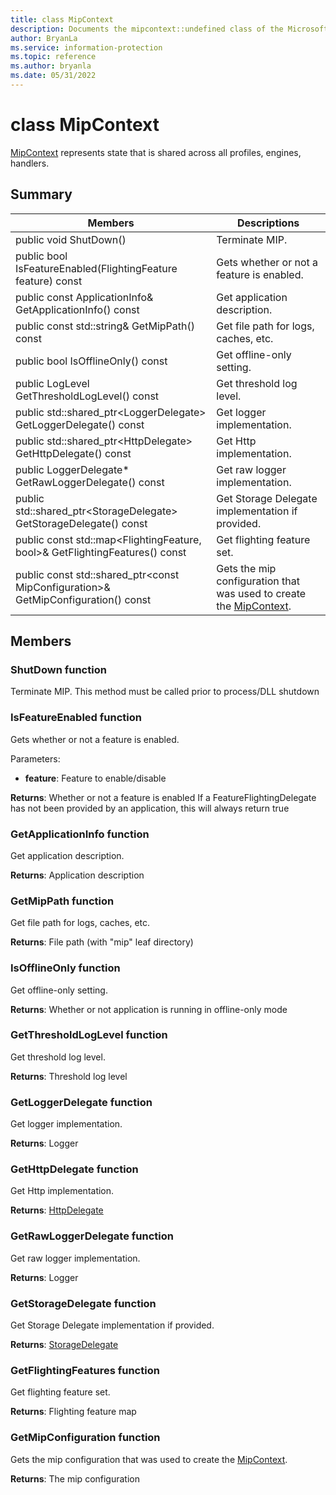 ```yaml
---
title: class MipContext 
description: Documents the mipcontext::undefined class of the Microsoft Information Protection (MIP) SDK.
author: BryanLa
ms.service: information-protection
ms.topic: reference
ms.author: bryanla
ms.date: 05/31/2022
---
```


# class MipContext 
[MipContext](undefined) represents state that is shared across all profiles, engines, handlers.
  
## Summary
 Members                        | Descriptions                                
--------------------------------|---------------------------------------------
public void ShutDown()  |  Terminate MIP.
public bool IsFeatureEnabled(FlightingFeature feature) const  |  Gets whether or not a feature is enabled.
public const ApplicationInfo& GetApplicationInfo() const  |  Get application description.
public const std::string& GetMipPath() const  |  Get file path for logs, caches, etc.
public bool IsOfflineOnly() const  |  Get offline-only setting.
public LogLevel GetThresholdLogLevel() const  |  Get threshold log level.
public std::shared_ptr\<LoggerDelegate\> GetLoggerDelegate() const  |  Get logger implementation.
public std::shared_ptr\<HttpDelegate\> GetHttpDelegate() const  |  Get Http implementation.
public LoggerDelegate* GetRawLoggerDelegate() const  |  Get raw logger implementation.
public std::shared_ptr\<StorageDelegate\> GetStorageDelegate() const  |  Get Storage Delegate implementation if provided.
public const std::map\<FlightingFeature, bool\>& GetFlightingFeatures() const  |  Get flighting feature set.
public const std::shared_ptr\<const MipConfiguration\>& GetMipConfiguration() const  |  Gets the mip configuration that was used to create the [MipContext](undefined).
  
## Members
  
### ShutDown function
Terminate MIP.
This method must be called prior to process/DLL shutdown
  
### IsFeatureEnabled function
Gets whether or not a feature is enabled.

Parameters:  
* **feature**: Feature to enable/disable



  
**Returns**: Whether or not a feature is enabled
If a FeatureFlightingDelegate has not been provided by an application, this will always return true
  
### GetApplicationInfo function
Get application description.

  
**Returns**: Application description
  
### GetMipPath function
Get file path for logs, caches, etc.

  
**Returns**: File path (with "mip" leaf directory)
  
### IsOfflineOnly function
Get offline-only setting.

  
**Returns**: Whether or not application is running in offline-only mode
  
### GetThresholdLogLevel function
Get threshold log level.

  
**Returns**: Threshold log level
  
### GetLoggerDelegate function
Get logger implementation.

  
**Returns**: Logger
  
### GetHttpDelegate function
Get Http implementation.

  
**Returns**: [HttpDelegate](undefined)
  
### GetRawLoggerDelegate function
Get raw logger implementation.

  
**Returns**: Logger
  
### GetStorageDelegate function
Get Storage Delegate implementation if provided.

  
**Returns**: [StorageDelegate](undefined)
  
### GetFlightingFeatures function
Get flighting feature set.

  
**Returns**: Flighting feature map
  
### GetMipConfiguration function
Gets the mip configuration that was used to create the [MipContext](undefined).

  
**Returns**: The mip configuration
